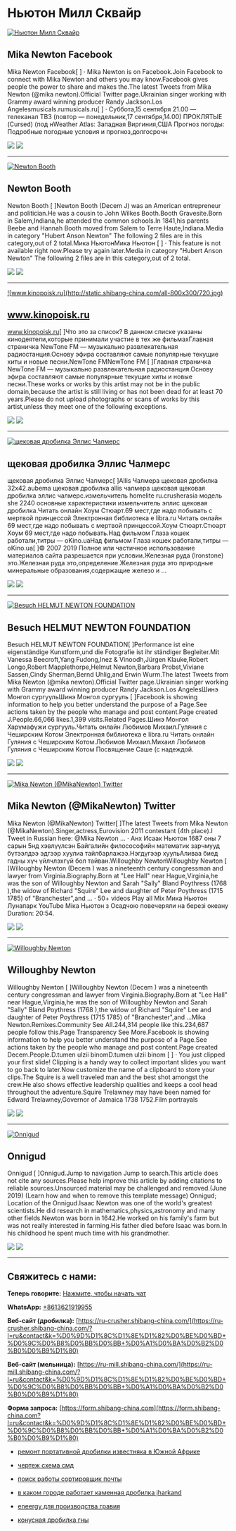# Ньютон Милл Сквайр

<a href="https://swt.shibang-china.com/?l=ru&img&k=%D0%9D%D1%8C%D1%8E%D1%82%D0%BE%D0%BD+%D0%9C%D0%B8%D0%BB%D0%BB+%D0%A1%D0%BA%D0%B2%D0%B0%D0%B9%D1%80" target="_blank">![Ньютон Милл Сквайр](http://static.shibang-china.com/all-800x300/504.jpg)</a>

## Mika Newton Facebook
Mika Newton Facebook[ ]&nbsp;&#0183;&#32;Mika Newton is on Facebook.Join Facebook to connect with Mika Newton and others you may know.Facebook gives people the power to share and makes the.The latest Tweets from Mika Newton (@mika newton).Official Twitter page.Ukrainian singer working with Grammy award winning producer Randy Jackson.Los Angelesmusicals.rumusicals.ru[ ]&nbsp;&#0183;&#32;Суббота,15 сентября 21.00 — телеканал ТВ3 (повтор — понедельник,17 сентября,14.00) ПРОКЛЯТЫЕ (Cursed) (под нWeather Atlas: Западная Виргиния,США Прогноз погоды: Подробные погодные условия и прогноз,долгосрочн


<a href="https://whatsapp.shibangsoft.com/WhatsApp.php" target="_blank" title="WhatsApp">![](http://static.shibang-china.com/icon/whatsapp.png)</a> <a href="https://swt.shibang-china.com/?l=ru&icon&k=%D0%9D%D1%8C%D1%8E%D1%82%D0%BE%D0%BD+%D0%9C%D0%B8%D0%BB%D0%BB+%D0%A1%D0%BA%D0%B2%D0%B0%D0%B9%D1%80" target="_blank">![](http://static.shibang-china.com/icon/chat-ru.png)</a>

---

<a href="https://swt.shibang-china.com/?l=ru&img&k=%D0%9D%D1%8C%D1%8E%D1%82%D0%BE%D0%BD+%D0%9C%D0%B8%D0%BB%D0%BB+%D0%A1%D0%BA%D0%B2%D0%B0%D0%B9%D1%80" target="_blank">![Newton Booth](http://static.shibang-china.com/all-800x300/1507.jpg)</a>

## Newton Booth
Newton Booth [ ]Newton Booth (Decem J) was an American entrepreneur and politician.He was a cousin to John Wilkes Booth.Booth Gravesite.Born in Salem,Indiana,he attended the common schools.In 1841,his parents Beebe and Hannah Booth moved from Salem to Terre Haute,Indiana.Media in category &quot;Hubert Anson Newton&quot; The following 2 files are in this category,out of 2 total.Мика НьютонМика Ньютон [ ]&nbsp;&#0183;&#32;This feature is not available right now.Please try again later.Media in category &quot;Hubert Anson Newton&quot; The following 2 files are in this category,out of 2 total.


<a href="https://whatsapp.shibangsoft.com/WhatsApp.php" target="_blank" title="WhatsApp">![](http://static.shibang-china.com/icon/whatsapp.png)</a> <a href="https://swt.shibang-china.com/?l=ru&icon&k=%D0%9D%D1%8C%D1%8E%D1%82%D0%BE%D0%BD+%D0%9C%D0%B8%D0%BB%D0%BB+%D0%A1%D0%BA%D0%B2%D0%B0%D0%B9%D1%80" target="_blank">![](http://static.shibang-china.com/icon/chat-ru.png)</a>

---

<a href="https://swt.shibang-china.com/?l=ru&img&k=%D0%9D%D1%8C%D1%8E%D1%82%D0%BE%D0%BD+%D0%9C%D0%B8%D0%BB%D0%BB+%D0%A1%D0%BA%D0%B2%D0%B0%D0%B9%D1%80" target="_blank">![www.kinopoisk.ru](http://static.shibang-china.com/all-800x300/720.jpg)</a>

## www.kinopoisk.ru
www.kinopoisk.ru[ ]Что это за список? В данном списке указаны кинодеятели,которые принимали участие в тех же фильмахГлавная страничка NewTone FM — музыкально развлекательная радиостанция.Основу эфира составляют самые популярные текущие хиты и новые песни.NewTone FMNewTone FM [ ]Главная страничка NewTone FM — музыкально развлекательная радиостанция.Основу эфира составляют самые популярные текущие хиты и новые песни.These works or works by this artist may not be in the public domain,because the artist is still living or has not been dead for at least 70 years.Please do not upload photographs or scans of works by this artist,unless they meet one of the following exceptions.


<a href="https://whatsapp.shibangsoft.com/WhatsApp.php" target="_blank" title="WhatsApp">![](http://static.shibang-china.com/icon/whatsapp.png)</a> <a href="https://swt.shibang-china.com/?l=ru&icon&k=%D0%9D%D1%8C%D1%8E%D1%82%D0%BE%D0%BD+%D0%9C%D0%B8%D0%BB%D0%BB+%D0%A1%D0%BA%D0%B2%D0%B0%D0%B9%D1%80" target="_blank">![](http://static.shibang-china.com/icon/chat-ru.png)</a>

---

<a href="https://swt.shibang-china.com/?l=ru&img&k=%D0%9D%D1%8C%D1%8E%D1%82%D0%BE%D0%BD+%D0%9C%D0%B8%D0%BB%D0%BB+%D0%A1%D0%BA%D0%B2%D0%B0%D0%B9%D1%80" target="_blank">![щековая дробилка Эллис Чалмерс](http://static.shibang-china.com/all-800x300/1409.jpg)</a>

## щековая дробилка Эллис Чалмерс
щековая дробилка Эллис Чалмерс[ ]Allis Чалмера щековая дробилка 32x42.aubema щековая дробилка allis чалмера щековая щековая дробилка эллис чалмерс.измельчитель homelite ru.crusherasia модель she 2240 основные характеристики измельчитель эллис щековая дробилка.Читать онлайн Хоум Стюарт.69 мест,где надо побывать с мертвой принцессой Электронная библиотека e libra.ru Читать онлайн 69 мест,где надо побывать с мертвой принцессой.Хоум Стюарт.Стюарт Хоум 69 мест,где надо побывать.Над фильмом Глаза кошек работали,титры — oKino.uaНад фильмом Глаза кошек работали,титры — oKino.ua[ ]&#169; 2007 2019 Полное или частичное использование материалов сайта разрешается при условии.Железная руда (Ironstone) это.Железная руда это,определение.Железная руда это природные минеральные образования,содержащие железо и …


<a href="https://whatsapp.shibangsoft.com/WhatsApp.php" target="_blank" title="WhatsApp">![](http://static.shibang-china.com/icon/whatsapp.png)</a> <a href="https://swt.shibang-china.com/?l=ru&icon&k=%D0%9D%D1%8C%D1%8E%D1%82%D0%BE%D0%BD+%D0%9C%D0%B8%D0%BB%D0%BB+%D0%A1%D0%BA%D0%B2%D0%B0%D0%B9%D1%80" target="_blank">![](http://static.shibang-china.com/icon/chat-ru.png)</a>

---

<a href="https://swt.shibang-china.com/?l=ru&img&k=%D0%9D%D1%8C%D1%8E%D1%82%D0%BE%D0%BD+%D0%9C%D0%B8%D0%BB%D0%BB+%D0%A1%D0%BA%D0%B2%D0%B0%D0%B9%D1%80" target="_blank">![Besuch HELMUT NEWTON FOUNDATION](http://static.shibang-china.com/all-800x300/1099.jpg)</a>

## Besuch HELMUT NEWTON FOUNDATION
Besuch HELMUT NEWTON FOUNDATION[ ]Performance ist eine eigenst&#228;ndige Kunstform,und die Fotografie ist ihr st&#228;ndiger Begleiter.Mit Vanessa Beecroft,Yang Fudong,Inez &amp; Vinoodh,J&#252;rgen Klauke,Robert Longo,Robert Mapplethorpe,Helmut Newton,Barbara Probst,Viviane Sassen,Cindy Sherman,Bernd Uhlig,and Erwin Wurm.The latest Tweets from Mika Newton (@mika newton).Official Twitter page.Ukrainian singer working with Grammy award winning producer Randy Jackson.Los AngelesШинэ Монгол сургуульШинэ Монгол сургууль [ ]Facebook is showing information to help you better understand the purpose of a Page.See actions taken by the people who manage and post content.Page created J.People.66,066 likes.1,399 visits.Related Pages.Шинэ Монгол Харүмафүжи сургууль.Читать онлайн Любимов Михаил.Гуляния с Чеширским Котом Электронная библиотека e libra.ru Читать онлайн Гуляния с Чеширским Котом.Любимов Михаил.Михаил Любимов Гуляния с Чеширским Котом Посвящение Саше (с надеждой.


<a href="https://whatsapp.shibangsoft.com/WhatsApp.php" target="_blank" title="WhatsApp">![](http://static.shibang-china.com/icon/whatsapp.png)</a> <a href="https://swt.shibang-china.com/?l=ru&icon&k=%D0%9D%D1%8C%D1%8E%D1%82%D0%BE%D0%BD+%D0%9C%D0%B8%D0%BB%D0%BB+%D0%A1%D0%BA%D0%B2%D0%B0%D0%B9%D1%80" target="_blank">![](http://static.shibang-china.com/icon/chat-ru.png)</a>

---

<a href="https://swt.shibang-china.com/?l=ru&img&k=%D0%9D%D1%8C%D1%8E%D1%82%D0%BE%D0%BD+%D0%9C%D0%B8%D0%BB%D0%BB+%D0%A1%D0%BA%D0%B2%D0%B0%D0%B9%D1%80" target="_blank">![Mika Newton (@MikaNewton) Twitter](http://static.shibang-china.com/all-800x300/95.jpg)</a>

## Mika Newton (@MikaNewton) Twitter
Mika Newton (@MikaNewton) Twitter[ ]The latest Tweets from Mika Newton (@MikaNewton).Singer,actress,Eurovision 2011 contestant (4th place).I Tweet in Russian here: @Mika Newton …&nbsp;&#0183;&#32;Анх Исаак Ньютон 1687 оны 7 сарын 5&#173;нд хэвлүүлсэн Байгалийн филосософийн математик зарчмууд бүтээлдээ эдгээр хуулиа тайлбарлажээ.Нэгдүгээр хуульАливаа биед гадны хүч үйлчлэхгүй бол тайван.Willoughby NewtonWilloughby Newton [ ]Willoughby Newton (Decem ) was a nineteenth century congressman and lawyer from Virginia.Biography.Born at &quot;Lee Hall&quot; near Hague,Virginia,he was the son of Willoughby Newton and Sarah &quot;Sally&quot; Bland Poythress (1768 ),the widow of Richard &quot;Squire&quot; Lee and daughter of Peter Poythress (1715 1785) of &quot;Branchester&quot;,and …&nbsp;&#0183;&#32;50+ videos Play all Mix Мика Ньютон Лунапарк YouTube Міка Ньютон з Осадчою повечеряли на березі океану Duration: 20:54.


<a href="https://whatsapp.shibangsoft.com/WhatsApp.php" target="_blank" title="WhatsApp">![](http://static.shibang-china.com/icon/whatsapp.png)</a> <a href="https://swt.shibang-china.com/?l=ru&icon&k=%D0%9D%D1%8C%D1%8E%D1%82%D0%BE%D0%BD+%D0%9C%D0%B8%D0%BB%D0%BB+%D0%A1%D0%BA%D0%B2%D0%B0%D0%B9%D1%80" target="_blank">![](http://static.shibang-china.com/icon/chat-ru.png)</a>

---

<a href="https://swt.shibang-china.com/?l=ru&img&k=%D0%9D%D1%8C%D1%8E%D1%82%D0%BE%D0%BD+%D0%9C%D0%B8%D0%BB%D0%BB+%D0%A1%D0%BA%D0%B2%D0%B0%D0%B9%D1%80" target="_blank">![Willoughby Newton](http://static.shibang-china.com/all-800x300/1511.jpg)</a>

## Willoughby Newton
Willoughby Newton [ ]Willoughby Newton (Decem ) was a nineteenth century congressman and lawyer from Virginia.Biography.Born at &quot;Lee Hall&quot; near Hague,Virginia,he was the son of Willoughby Newton and Sarah &quot;Sally&quot; Bland Poythress (1768 ),the widow of Richard &quot;Squire&quot; Lee and daughter of Peter Poythress (1715 1785) of &quot;Branchester&quot;,and …Mika Newton.Remixes.Community See All.244,314 people like this.234,687 people follow this.Page Transparency See More.Facebook is showing information to help you better understand the purpose of a Page.See actions taken by the people who manage and post content.Page created Decem.People.D.tumen ulzii binomD.tumen ulzii binom [ ]&nbsp;&#0183;&#32;You just clipped your first slide! Clipping is a handy way to collect important slides you want to go back to later.Now customize the name of a clipboard to store your clips.The Squire is a well traveled man and the best shot amongst the crew.He also shows effective leadership qualities and keeps a cool head throughout the adventure.Squire Trelawney may have been named for Edward Trelawney,Governor of Jamaica 1738 1752.Film portrayals


<a href="https://whatsapp.shibangsoft.com/WhatsApp.php" target="_blank" title="WhatsApp">![](http://static.shibang-china.com/icon/whatsapp.png)</a> <a href="https://swt.shibang-china.com/?l=ru&icon&k=%D0%9D%D1%8C%D1%8E%D1%82%D0%BE%D0%BD+%D0%9C%D0%B8%D0%BB%D0%BB+%D0%A1%D0%BA%D0%B2%D0%B0%D0%B9%D1%80" target="_blank">![](http://static.shibang-china.com/icon/chat-ru.png)</a>

---

<a href="https://swt.shibang-china.com/?l=ru&img&k=%D0%9D%D1%8C%D1%8E%D1%82%D0%BE%D0%BD+%D0%9C%D0%B8%D0%BB%D0%BB+%D0%A1%D0%BA%D0%B2%D0%B0%D0%B9%D1%80" target="_blank">![Onnigud](http://static.shibang-china.com/all-800x300/1379.jpg)</a>

## Onnigud
Onnigud [ ]Onnigud.Jump to navigation Jump to search.This article does not cite any sources.Please help improve this article by adding citations to reliable sources.Unsourced material may be challenged and removed.(June 2019) (Learn how and when to remove this template message) Onnigud; Location of the Onnigud.Isaac Newton was one of the world's greatest scientists.He did research in mathematics,physics,astronomy and many other fields.Newton was born in 1642.He worked on his family's farm but was not really interested in farming.His father died before Isaac was born.In his childhood he spent much time with his grandmother.

<a href="https://whatsapp.shibangsoft.com/WhatsApp.php" target="_blank" title="WhatsApp">![](http://static.shibang-china.com/icon/whatsapp.png)</a> <a href="https://swt.shibang-china.com/?l=ru&icon&k=%D0%9D%D1%8C%D1%8E%D1%82%D0%BE%D0%BD+%D0%9C%D0%B8%D0%BB%D0%BB+%D0%A1%D0%BA%D0%B2%D0%B0%D0%B9%D1%80" target="_blank">![](http://static.shibang-china.com/icon/chat-ru.png)</a>

---
## Свяжитесь с нами:

**Теперь говорите:** [Нажмите, чтобы начать чат](https://swt.shibang-china.com?l=ru&contact&k=%D0%9D%D1%8C%D1%8E%D1%82%D0%BE%D0%BD+%D0%9C%D0%B8%D0%BB%D0%BB+%D0%A1%D0%BA%D0%B2%D0%B0%D0%B9%D1%80)

**WhatsApp:**  [+8613621919955](https://whatsapp.shibangsoft.com/WhatsApp.php)

**Веб-сайт (дробилка):** [https://ru-crusher.shibang-china.com/](https://ru-crusher.shibang-china.com/?l=ru&contact&k=%D0%9D%D1%8C%D1%8E%D1%82%D0%BE%D0%BD+%D0%9C%D0%B8%D0%BB%D0%BB+%D0%A1%D0%BA%D0%B2%D0%B0%D0%B9%D1%80)

**Веб-сайт (мельница):** [https://ru-mill.shibang-china.com/](https://ru-mill.shibang-china.com/?l=ru&contact&k=%D0%9D%D1%8C%D1%8E%D1%82%D0%BE%D0%BD+%D0%9C%D0%B8%D0%BB%D0%BB+%D0%A1%D0%BA%D0%B2%D0%B0%D0%B9%D1%80)

**Форма запроса:** [https://form.shibang-china.com](https://form.shibang-china.com?l=ru&contact&k=%D0%9D%D1%8C%D1%8E%D1%82%D0%BE%D0%BD+%D0%9C%D0%B8%D0%BB%D0%BB+%D0%A1%D0%BA%D0%B2%D0%B0%D0%B9%D1%80)

* [ремонт портативной дробилки известняка в Южной Африке](../119/%D1%80%D0%B5%D0%BC%D0%BE%D0%BD%D1%82%20%D0%BF%D0%BE%D1%80%D1%82%D0%B0%D1%82%D0%B8%D0%B2%D0%BD%D0%BE%D0%B9%20%D0%B4%D1%80%D0%BE%D0%B1%D0%B8%D0%BB%D0%BA%D0%B8%20%D0%B8%D0%B7%D0%B2%D0%B5%D1%81%D1%82%D0%BD%D1%8F%D0%BA%D0%B0%20%D0%B2%20%D0%AE%D0%B6%D0%BD%D0%BE%D0%B9%20%D0%90%D1%84%D1%80%D0%B8%D0%BA%D0%B5.md)

* [чертеж схема смд](../115/%D1%87%D0%B5%D1%80%D1%82%D0%B5%D0%B6%20%D1%81%D1%85%D0%B5%D0%BC%D0%B0%20%D1%81%D0%BC%D0%B4.md)

* [поиск работы сортировщик почты](../114/%D0%BF%D0%BE%D0%B8%D1%81%D0%BA%20%D1%80%D0%B0%D0%B1%D0%BE%D1%82%D1%8B%20%D1%81%D0%BE%D1%80%D1%82%D0%B8%D1%80%D0%BE%D0%B2%D1%89%D0%B8%D0%BA%20%D0%BF%D0%BE%D1%87%D1%82%D1%8B.md)

* [в каком городе работает каменная дробилка jharkand](../115/%D0%B2%20%D0%BA%D0%B0%D0%BA%D0%BE%D0%BC%20%D0%B3%D0%BE%D1%80%D0%BE%D0%B4%D0%B5%20%D1%80%D0%B0%D0%B1%D0%BE%D1%82%D0%B0%D0%B5%D1%82%20%D0%BA%D0%B0%D0%BC%D0%B5%D0%BD%D0%BD%D0%B0%D1%8F%20%D0%B4%D1%80%D0%BE%D0%B1%D0%B8%D0%BB%D0%BA%D0%B0%20jharkand.md)

* [eneergy для производства гравия](../114/eneergy%20%D0%B4%D0%BB%D1%8F%20%D0%BF%D1%80%D0%BE%D0%B8%D0%B7%D0%B2%D0%BE%D0%B4%D1%81%D1%82%D0%B2%D0%B0%20%D0%B3%D1%80%D0%B0%D0%B2%D0%B8%D1%8F.md)

* [конусная дробилка гны](../119/%D0%BA%D0%BE%D0%BD%D1%83%D1%81%D0%BD%D0%B0%D1%8F%20%D0%B4%D1%80%D0%BE%D0%B1%D0%B8%D0%BB%D0%BA%D0%B0%20%D0%B3%D0%BD%D1%8B.md)